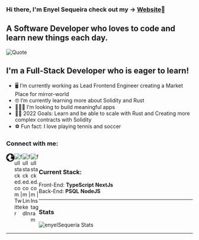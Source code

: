 ### Hi there, I'm Enyel Sequeira check out my -> [Website]👋
## A Software Developer who loves to code and learn new things each day. 


 ![Quote](https://github-readme-quotes.herokuapp.com/quote?quoteCategory=programming&theme=dracula&animation=default&layout=zues&font=Redressed)


## I'm a Full-Stack Developer who is eager to learn!
- 🖥 I’m currently working as Lead Frontend Engineer creating a Market Place for mirror-world
- 🤓 I’m currently learning more about Solidity and Rust 
- 👨🏻‍💻 I’m looking to build meaningful apps
- 🙌🏼 2022 Goals: Learn and be able to scale with Rust and Creating more complex contracts with Solidity
- ⚽️ Fun fact: I love playing tennis and soccer



### Connect with me:

[<img align="left" alt="fullstacked.com" width="22px" src="https://raw.githubusercontent.com/iconic/open-iconic/master/svg/globe.svg" />][website]
[<img align="left" alt="fullstacked.com | Twitter" width="22px" src="https://cdn.jsdelivr.net/npm/simple-icons@v3/icons/twitter.svg" />][twitter]
[<img align="left" alt="fullstacked.com | LinkedIn" width="22px" src="https://cdn.jsdelivr.net/npm/simple-icons@v3/icons/linkedin.svg" />][linkedin]
[<img align="left" alt="fullstacked.com | Instagram" width="22px" src="https://cdn.jsdelivr.net/npm/simple-icons@v3/icons/instagram.svg" />][instagram]

<br />

### Current Stack: 

Front-End: **TypeScript** **NextJs**
<br />
Back-End: **PSQL** **NodeJS**

---

### Stats

![enyelSequeria Stats](https://github-readme-stats.vercel.app/api?username=enyelsequeira&show_icons=true&theme=dracula)

---

[website]: https://enyelsequeira.com/
[twitter]: https://twitter.com/EnyelSequeira
[instagram]: https://www.instagram.com/e.s.codes/?hl=en
[linkedin]: https://www.linkedin.com/in/enyel-sequeira-333a60100/





